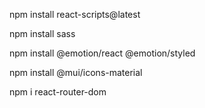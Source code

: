 npm install react-scripts@latest 

npm install sass  

npm install @emotion/react @emotion/styled

npm install @mui/icons-material

npm i react-router-dom